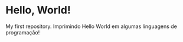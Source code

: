 # Hello, World!
 My first repository.
 Imprimindo Hello World em algumas linguagens de programação!


